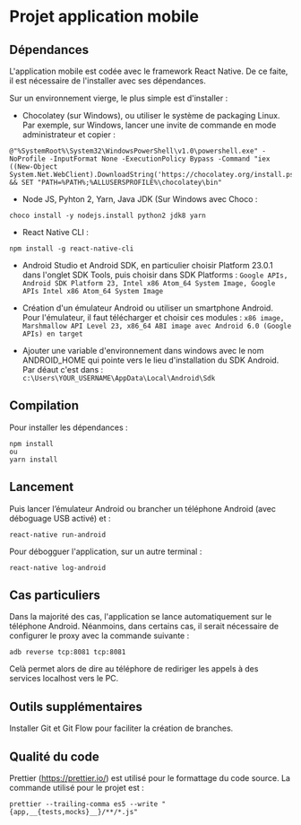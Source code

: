 # Projet application mobile

## Dépendances

L'application mobile est codée avec le framework React Native. De ce faite, il est nécessaire de l'installer avec ses dépendances.

Sur un environnement vierge, le plus simple est d'installer :

* Chocolatey (sur Windows), ou utiliser le système de packaging Linux. Par exemple, sur Windows, lancer une invite de commande en mode administrateur et copier :
```
@"%SystemRoot%\System32\WindowsPowerShell\v1.0\powershell.exe" -NoProfile -InputFormat None -ExecutionPolicy Bypass -Command "iex ((New-Object System.Net.WebClient).DownloadString('https://chocolatey.org/install.ps1'))" && SET "PATH=%PATH%;%ALLUSERSPROFILE%\chocolatey\bin"
```

* Node JS, Pyhton 2, Yarn, Java JDK (Sur Windows avec Choco :
```
choco install -y nodejs.install python2 jdk8 yarn
```

* React Native CLI : 
```
npm install -g react-native-cli
```

* Android Studio et Android SDK, en particulier choisir Platform 23.0.1 dans l'onglet SDK Tools, puis choisir dans SDK Platforms : ```Google APIs, Android SDK Platform 23, Intel x86 Atom_64 System Image, Google APIs Intel x86 Atom_64 System Image```


* Création d'un émulateur Android ou utiliser un smartphone Android. Pour l'émulateur, il faut télécharger et choisir ces modules : ```x86 image, Marshmallow API Level 23, x86_64 ABI image avec Android 6.0 (Google APIs) en target```


* Ajouter une variable d'environnement dans windows avec le nom ANDROID_HOME qui pointe vers le lieu d'installation du SDK Android. Par déaut c'est dans : ```c:\Users\YOUR_USERNAME\AppData\Local\Android\Sdk```

## Compilation

Pour installer les dépendances : 

```
npm install
ou
yarn install
```

## Lancement

Puis lancer l’émulateur Android ou brancher un téléphone Android (avec déboguage USB activé) et :

```
react-native run-android
```

Pour débogguer l'application, sur un autre terminal :
```
react-native log-android
```

## Cas particuliers

Dans la majorité des cas, l'application se lance automatiquement sur le téléphone Android. Néanmoins, dans certains cas, il serait nécessaire  de configurer le proxy avec la commande suivante :

```
adb reverse tcp:8081 tcp:8081
```

Celà permet alors de dire au téléphore de rediriger les appels à des services localhost vers le PC.

## Outils supplémentaires

Installer Git et Git Flow pour faciliter la création de branches.

## Qualité du code

Prettier (https://prettier.io/) est utilisé pour le formattage du code source.
La commande utilisé pour le projet est :
```
prettier --trailing-comma es5 --write "{app,__{tests,mocks}__}/**/*.js"
```